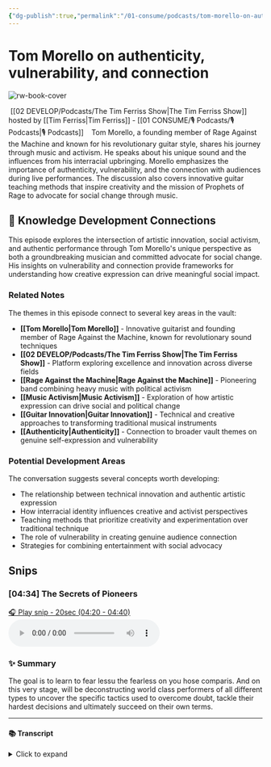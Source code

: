 ```yaml
---
{"dg-publish":true,"permalink":"/01-consume/podcasts/tom-morello-on-authenticity-vulnerability-and-connection/","title":"Tom Morello on authenticity, vulnerability, and connection","tags":["podcasts","music","activism","guitar-innovation","social-change","authenticity","performance-art"],"created":"2023-06-10","updated":"2025-07-28"}
---
```


# Tom Morello on authenticity, vulnerability, and connection

![rw-book-cover](https://images.weserv.nl/?url=https%3A%2F%2Fcontent.production.cdn.art19.com%2Fimages%2F69%2F10%2F10%2Ffb%2F691010fb-625e-4abe-993c-a57228b28dbe%2F91cb53ae0d5dbb379b9dffecf0a772593891d0d09bbe6d90ee746edbdb79e3ec75584f2ceb8260e9f675a90c05419b9b99842a76905b686f0f51c1a9d3e227ab.jpeg&w=300&h=300)

 [[02 DEVELOP/Podcasts/The Tim Ferriss Show\|The Tim Ferriss Show]] hosted by [[Tim Ferriss\|Tim Ferriss]] - [[01 CONSUME/🎙️ Podcasts/🎙️ Podcasts\|🎙️ Podcasts]]
 
 Tom Morello, a founding member of Rage Against the Machine and known for his revolutionary guitar style, shares his journey through music and activism. He speaks about his unique sound and the influences from his interracial upbringing. Morello emphasizes the importance of authenticity, vulnerability, and the connection with audiences during live performances. The discussion also covers innovative guitar teaching methods that inspire creativity and the mission of Prophets of Rage to advocate for social change through music.

## 🧠 Knowledge Development Connections

This episode explores the intersection of artistic innovation, social activism, and authentic performance through Tom Morello's unique perspective as both a groundbreaking musician and committed advocate for social change. His insights on vulnerability and connection provide frameworks for understanding how creative expression can drive meaningful social impact.

### Related Notes

The themes in this episode connect to several key areas in the vault:

- **[[Tom Morello\|Tom Morello]]** - Innovative guitarist and founding member of Rage Against the Machine, known for revolutionary sound techniques
- **[[02 DEVELOP/Podcasts/The Tim Ferriss Show\|The Tim Ferriss Show]]** - Platform exploring excellence and innovation across diverse fields
- **[[Rage Against the Machine\|Rage Against the Machine]]** - Pioneering band combining heavy music with political activism
- **[[Music Activism\|Music Activism]]** - Exploration of how artistic expression can drive social and political change
- **[[Guitar Innovation\|Guitar Innovation]]** - Technical and creative approaches to transforming traditional musical instruments
- **[[Authenticity\|Authenticity]]** - Connection to broader vault themes on genuine self-expression and vulnerability

### Potential Development Areas

The conversation suggests several concepts worth developing:
- The relationship between technical innovation and authentic artistic expression
- How interracial identity influences creative and activist perspectives
- Teaching methods that prioritize creativity and experimentation over traditional technique
- The role of vulnerability in creating genuine audience connection
- Strategies for combining entertainment with social advocacy
 
## Snips


### [04:34] The Secrets of Pioneers


[🎧 Play snip - 20sec️ (04:20 - 04:40)](https://share.snipd.com/snip/ad711d73-ee75-4a77-918c-68e7c3ec31c4)
<audio controls> <source src="https://rss.art19.com/episodes/6bc1dcd6-df07-43cb-bf42-e236b8c445bd.mp3?rss_browser=BAhJIgpTbmlwZAY6BkVU--7de01baece82063bda1cca2dc0d698735fdbe34a#t=04:20,04:40"> </audio>




### ✨ Summary
The goal is to learn to fear lessu the fearless on you hose comparis. And on this very stage, will be deconstructing world class performers of all different types to uncover the specific tactics used to overcome doubt, tackle their hardest decisions and ultimately succeed on their own terms.


---




#### 📚 Transcript
<details>
<summary>Click to expand</summary>
<blockquote><b>Tim Ferriss</b><br/><br/>Goal is to learn to fear less. Welcome to Fearless. I'm your host, Tim Ferriss. And on this very stage, we'll be deconstructing world-class performers of all different types to uncover the specific tactics they've used to overcome doubt, tackle their hardest Decisions, and ultimately succeed on their own terms.</blockquote>
</details>
